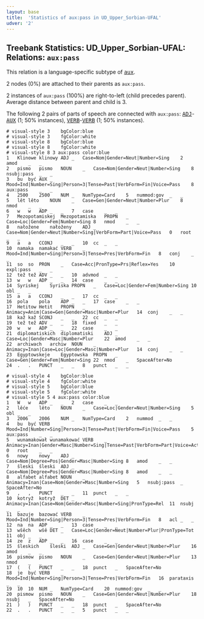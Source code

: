 ```yaml
---
layout: base
title:  'Statistics of aux:pass in UD_Upper_Sorbian-UFAL'
udver: '2'
---
```


## Treebank Statistics: UD_Upper_Sorbian-UFAL: Relations: `aux:pass`

This relation is a language-specific subtype of <tt><a href="hsb_ufal-dep-aux.html">aux</a></tt>.

2 nodes (0%) are attached to their parents as `aux:pass`.

2 instances of `aux:pass` (100%) are right-to-left (child precedes parent).
Average distance between parent and child is 3.

The following 2 pairs of parts of speech are connected with `aux:pass`: <tt><a href="hsb_ufal-pos-ADJ.html">ADJ</a></tt>-<tt><a href="hsb_ufal-pos-AUX.html">AUX</a></tt> (1; 50% instances), <tt><a href="hsb_ufal-pos-VERB.html">VERB</a></tt>-<tt><a href="hsb_ufal-pos-VERB.html">VERB</a></tt> (1; 50% instances).


~~~ conllu
# visual-style 3	bgColor:blue
# visual-style 3	fgColor:white
# visual-style 8	bgColor:blue
# visual-style 8	fgColor:white
# visual-style 8 3 aux:pass	color:blue
1	Klinowe	klinowy	ADJ	_	Case=Nom|Gender=Neut|Number=Sing	2	amod	_	_
2	pismo	pismo	NOUN	_	Case=Nom|Gender=Neut|Number=Sing	8	nsubj:pass	_	_
3	bu	być	AUX	_	Mood=Ind|Number=Sing|Person=3|Tense=Past|VerbForm=Fin|Voice=Pass	8	aux:pass	_	_
4	2500	2500	NUM	_	NumType=Card	5	nummod:gov	_	_
5	lět	lěto	NOUN	_	Case=Gen|Gender=Neut|Number=Plur	8	nmod	_	_
6	w	w	ADP	_	_	7	case	_	_
7	Mezopotamiskej	Mezopotamiska	PROPN	_	Case=Loc|Gender=Fem|Number=Sing	8	nmod	_	_
8	nałožene	nałoženy	ADJ	_	Case=Nom|Gender=Neut|Number=Sing|VerbForm=Part|Voice=Pass	0	root	_	_
9	a	a	CCONJ	_	_	10	cc	_	_
10	namaka	namakać	VERB	_	Mood=Ind|Number=Sing|Person=3|Tense=Pres|VerbForm=Fin	8	conj	_	_
11	so	so	PRON	_	Case=Acc|PronType=Prs|Reflex=Yes	10	expl:pass	_	_
12	tež	tež	ADV	_	_	10	advmod	_	_
13	w	w	ADP	_	_	14	case	_	_
14	Syriskej	Syriska	PROPN	_	Case=Loc|Gender=Fem|Number=Sing	10	obl	_	_
15	a	a	CCONJ	_	_	17	cc	_	_
16	pola	pola	ADP	_	_	17	case	_	_
17	Hetitow	Hetit	PROPN	_	Animacy=Anim|Case=Gen|Gender=Masc|Number=Plur	14	conj	_	_
18	kaž	kaž	SCONJ	_	_	22	cc	_	_
19	tež	tež	ADV	_	_	18	fixed	_	_
20	w	w	ADP	_	_	22	case	_	_
21	diplomatiskich	diplomatiski	ADJ	_	Case=Loc|Gender=Masc|Number=Plur	22	amod	_	_
22	archiwach	archiw	NOUN	_	Animacy=Inan|Case=Loc|Gender=Masc|Number=Plur	14	conj	_	_
23	Egyptowskeje	Egyptowska	PROPN	_	Case=Gen|Gender=Fem|Number=Sing	22	nmod	_	SpaceAfter=No
24	.	.	PUNCT	_	_	8	punct	_	_

~~~


~~~ conllu
# visual-style 4	bgColor:blue
# visual-style 4	fgColor:white
# visual-style 5	bgColor:blue
# visual-style 5	fgColor:white
# visual-style 5 4 aux:pass	color:blue
1	W	w	ADP	_	_	2	case	_	_
2	lěće	lěto	NOUN	_	Case=Loc|Gender=Neut|Number=Sing	5	obl	_	_
3	2006	2006	NUM	_	NumType=Card	2	nummod	_	_
4	bu	być	VERB	_	Mood=Ind|Number=Sing|Person=3|Tense=Past|VerbForm=Fin|Voice=Pass	5	aux:pass	_	_
5	wunamakował	wunamakować	VERB	_	Animacy=Inan|Gender=Masc|Number=Sing|Tense=Past|VerbForm=Part|Voice=Act	0	root	_	_
6	nowy	nowy	ADJ	_	Case=Nom|Degree=Pos|Gender=Masc|Number=Sing	8	amod	_	_
7	šleski	šleski	ADJ	_	Case=Nom|Degree=Pos|Gender=Masc|Number=Sing	8	amod	_	_
8	alfabet	alfabet	NOUN	_	Animacy=Inan|Case=Nom|Gender=Masc|Number=Sing	5	nsubj:pass	_	SpaceAfter=No
9	,	,	PUNCT	_	_	11	punct	_	_
10	kotryž	kotryž	DET	_	Animacy=Inan|Case=Nom|Gender=Masc|Number=Sing|PronType=Rel	11	nsubj	_	_
11	bazuje	bazować	VERB	_	Mood=Ind|Number=Sing|Person=3|Tense=Pres|VerbForm=Fin	8	acl	_	_
12	na	na	ADP	_	_	13	case	_	_
13	wšěch	wšě	DET	_	Case=Loc|Gender=Neut|Number=Plur|PronType=Tot	11	obj	_	_
14	ze	z	ADP	_	_	16	case	_	_
15	šleskich	šleski	ADJ	_	Case=Gen|Gender=Neut|Number=Plur	16	amod	_	_
16	pismow	pismo	NOUN	_	Case=Gen|Gender=Neut|Number=Plur	13	nmod	_	_
17	(	(	PUNCT	_	_	18	punct	_	SpaceAfter=No
18	je	być	VERB	_	Mood=Ind|Number=Sing|Person=3|Tense=Pres|VerbForm=Fin	16	parataxis	_	_
19	10	10	NUM	_	NumType=Card	20	nummod:gov	_	_
20	pismow	pismo	NOUN	_	Case=Gen|Gender=Neut|Number=Plur	18	nsubj	_	SpaceAfter=No
21	)	)	PUNCT	_	_	18	punct	_	SpaceAfter=No
22	.	.	PUNCT	_	_	5	punct	_	_

~~~


